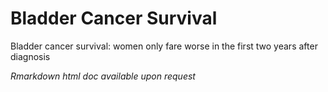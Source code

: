 # Bladder Cancer Survival
Bladder cancer survival: women only fare worse in the first two years after diagnosis

*Rmarkdown html doc available upon request*

